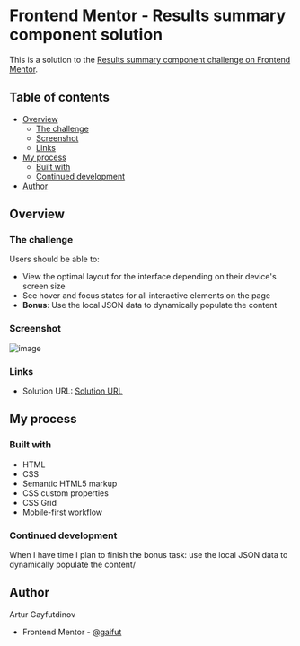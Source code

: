 # Frontend Mentor - Results summary component solution

This is a solution to the [Results summary component challenge on Frontend Mentor](https://www.frontendmentor.io/challenges/results-summary-component-CE_K6s0maV). 

## Table of contents
- [Overview](#overview)
  - [The challenge](#the-challenge)
  - [Screenshot](#screenshot)
  - [Links](#links)
- [My process](#my-process)
  - [Built with](#built-with)
  - [Continued development](#continued-development)
- [Author](#author)

## Overview
### The challenge
Users should be able to:

- View the optimal layout for the interface depending on their device's screen size
- See hover and focus states for all interactive elements on the page
- **Bonus**: Use the local JSON data to dynamically populate the content

### Screenshot
![image](https://github.com/gaifut/Frontendmentor-2-Results-summary-component/assets/113767276/4cdbc874-06e5-4682-b8c9-7a89f9ce1b5d)

### Links
- Solution URL: [Solution URL](https://gaifut.github.io/11Frontendmentor-2/)

## My process
### Built with
- HTML
- CSS
- Semantic HTML5 markup
- CSS custom properties
- CSS Grid
- Mobile-first workflow

### Continued development
When I have time I plan to finish the bonus task: use the local JSON data to dynamically populate the content/

## Author
Artur Gayfutdinov
- Frontend Mentor - [@gaifut](https://www.frontendmentor.io/profile/gaifut)
